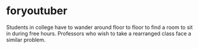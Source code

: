 # foryoutuber
 Students in college have to wander around floor to floor to find a room to sit in during free hours. Professors who wish to take a rearranged class face a similar problem.
